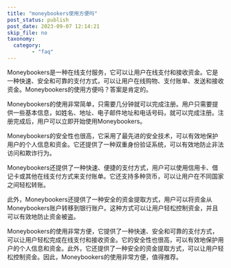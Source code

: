 ```yaml
---
title: "moneybookers使用方便吗"
post_status: publish
post_date: 2023-09-07 12:14:21
skip_file: no
taxonomy:
  category:
        - "faq"
---
```


Moneybookers是一种在线支付服务，它可以让用户在线支付和接收资金。它是一种快速、安全和可靠的支付方式，可以让用户在线购物、支付账单、发送和接收资金。Moneybookers的使用方便吗？答案是肯定的。

Moneybookers的使用非常简单，只需要几分钟就可以完成注册。用户只需要提供一些基本信息，如姓名、地址、电子邮件地址和电话号码，就可以完成注册。注册完成后，用户可以立即开始使用Moneybookers。

Moneybookers的安全性也很高，它采用了最先进的安全技术，可以有效地保护用户的个人信息和资金。它还提供了一种双重身份验证系统，可以有效地防止非法访问和欺诈行为。

Moneybookers还提供了一种快速、便捷的支付方式，用户可以使用信用卡、借记卡或其他在线支付方式来支付账单。它还支持多种货币，可以让用户在不同国家之间轻松转账。

此外，Moneybookers还提供了一种安全的资金提取方式，用户可以将资金从Moneybookers账户转移到银行账户。这种方式可以让用户轻松控制资金，并且可以有效地防止资金被盗。

Moneybookers的使用非常方便，它提供了一种快速、安全和可靠的支付方式，可以让用户轻松完成在线支付和接收资金。它的安全性也很高，可以有效地保护用户的个人信息和资金。此外，它还提供了一种安全的资金提取方式，可以让用户轻松控制资金。因此，Moneybookers的使用非常方便，值得推荐。
